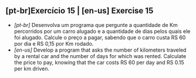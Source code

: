 ## [pt-br]Exercício 15 | [en-us] Exercise 15

* _[pt-br]_ Desenvolva um programa que pergunte a quantidade de Km percorridos por um carro alugado e a quantidade de dias pelos quais ele foi alugado. Calcule o preço a pagar, sabendo que o carro custa RS 60 por dia e RS 0,15 por Km rodado.
* _[en-us]_ Develop a program that asks the number of kilometers traveled by a rental car and the number of days for which was rented. Calculate the price to pay, knowing that the car costs RS 60 per day and RS 0.15 per km driven.